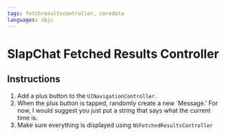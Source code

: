 ```yaml
---
tags: fetchresultscontroller, coredata
languages: objc
---
```


# SlapChat Fetched Results Controller

## Instructions

1. Add a plus button to the `UINavigationController`.
2. When the plus button is tapped, randomly create a new `Message.' For now, I would suggest you just put a string that says what the current time is.
3. Make sure everything is displayed using `NSFetchedResultsController`
